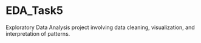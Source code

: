 # EDA_Task5
Exploratory Data Analysis project involving data cleaning, visualization, and interpretation of patterns.
